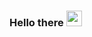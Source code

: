 ### Hello there <img src="https://i.pinimg.com/564x/6b/02/7f/6b027f6c200b5aa93f2db22d33c15486.jpg" width="25px">

<!--
**matheussoliveira/matheussoliveira** is a ✨ _special_ ✨ repository because its `README.md` (this file) appears on your GitHub profile.

Here are some ideas to get you started:

- 🔭 I’m currently working on ...
- 🌱 I’m currently learning ...
- 👯 I’m looking to collaborate on ...
- 🤔 I’m looking for help with ...
- 💬 Ask me about ...
- 📫 How to reach me: ...
- 😄 Pronouns: ...
- ⚡ Fun fact: ...
-->
